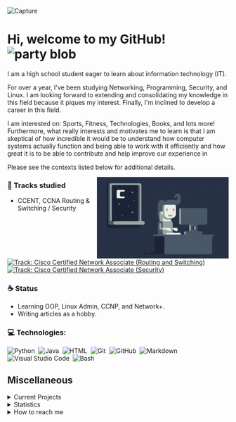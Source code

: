 ![Capture](https://user-images.githubusercontent.com/75497349/110739111-7f131280-826b-11eb-9bac-e41e05c4453f.PNG)

# Hi, welcome to my GitHub! <img width="30" src="https://emojis.slackmojis.com/emojis/images/1593555389/9579/blob_excited.gif?1593555389" alt="party blob" />

I am a high school student eager to learn about information technology (IT).

For over a year, I've been studying Networking, Programming, Security, and Linux. I am looking forward to extending and consolidating my knowledge in this field because 
it piques my interest. Finally, I'm inclined to develop a career in this field.

I am interested on: Sports, Fitness, Technologies, Books, and lots more! Furthermore, what really interests and motivates me to learn is that I am skeptical of how incredible it would be to understand how computer systems actually function and being able to work with it efficiently and how great it is to be able to contribute and help improve our experience in  

Please see the contexts listed below for additional details.

<img alt="Night Coding" src="https://raw.githubusercontent.com/AVS1508/AVS1508/master/assets/Night-Coding.gif" align="right"/>

### 🧠 Tracks studied 
  - CCENT, CCNA Routing & Switching / Security

<a href="https://www.credly.com/org/cisco/badge/cisco-certified-network-associate-routing-and-switching-ccna-routing-and-switching"><img src="https://images.credly.com/size/340x340/images/a31c0301-ff96-4cee-9435-0a4b40ce6e66/cisco_ccna_R_26S.png" alt="Track: Cisco Certified Network Associate (Routing and Switching)"
   title="Track: Cisco Certified Network Associate (Routing and Switching)" width="15%" /> </a> 
<a href="https://www.credly.com/org/cisco/badge/cisco-certified-network-associate-security-ccna-security"><img src="https://images.credly.com/size/340x340/images/23ae0d10-85d7-415a-a6c0-0e2919040628/cisco_ccna_security.png" alt="Track: Cisco Certified Network Associate (Security)"
   title="Track: Cisco Certified Network Associate (Security)" width="15%" /> </a>    

### ☕ Status

  - Learning OOP, Linux Admin, CCNP, and Network+. 
  - Writing articles as a hobby.

### 💻 Technologies:

![Python](https://img.shields.io/badge/-Python-05122A?style=flat&logo=python)&nbsp;
![Java](https://img.shields.io/badge/-Java-05122A?style=flat&logo=Java&logoColor=FFA518)&nbsp;
![HTML](https://img.shields.io/badge/-HTML-05122A?style=flat&logo=HTML5)&nbsp;
![Git](https://img.shields.io/badge/-Git-05122A?style=flat&logo=git)&nbsp;
![GitHub](https://img.shields.io/badge/-GitHub-05122A?style=flat&logo=github)&nbsp;
![Markdown](https://img.shields.io/badge/-Markdown-05122A?style=flat&logo=markdown)&nbsp;
![Visual Studio Code](https://img.shields.io/badge/-Visual%20Studio%20Code-05122A?style=flat&logo=visual-studio-code&logoColor=007ACC)&nbsp;
![Bash](https://img.shields.io/badge/-Shell_Script-05122A?style=flat&logo=gnu-bash)&nbsp;

## Miscellaneous

<details>
  <summary>Current Projects</summary>
  <h3><a href="https://github.com/FrancisIGP/CCNA-Document">CCNA Document (Project #1)</a><h4/>
  <h3><a href="https://github.com/FrancisIGP/Miscellaneous">Miscellaneous (Extra)</a><h4/>
</details>

<details>
  <summary>Statistics</summary>
  <br/>
  <a href="https://github.com/FrancisIGP/github-readme-stats"><img alt="FrancisIGP's GitHub Stats" src="https://github-readme-stats.vercel.app/api/?username=FrancisIGP&layout=compact&show_icons=true&include_all_commits=true&hide_border=true&theme=radical" /></a>
  <br/>
</details>

<details>
  <summary>How to reach me</summary>
  <h3><a href="https://twitter.com/Francis_IGP">Twitter Page</a><h3/>
  Discord ⇢ Francis#7904
</details>
